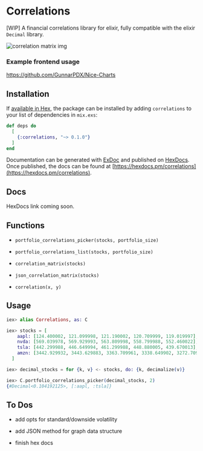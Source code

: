 # Correlations

[WIP] A financial correlations library for elixir, fully compatible with the elixir `Decimal` library.

![correlation matrix img](https://github.com/GunnarPDX/correlation-matrix-chart/blob/master/correlation-matrix.png?raw=true)

### Example frontend usage
https://github.com/GunnarPDX/Nice-Charts

## Installation

If [available in Hex](https://hex.pm/docs/publish), the package can be installed
by adding `correlations` to your list of dependencies in `mix.exs`:

```elixir
def deps do
  [
    {:correlations, "~> 0.1.0"}
  ]
end
```

Documentation can be generated with [ExDoc](https://github.com/elixir-lang/ex_doc)
and published on [HexDocs](https://hexdocs.pm). Once published, the docs can
be found at [https://hexdocs.pm/correlations](https://hexdocs.pm/correlations).


## Docs

HexDocs link coming soon.

## Functions

- `portfolio_correlations_picker(stocks, portfolio_size)`

- `portfolio_correlations_list(stocks, portfolio_size)`

- `correlation_matrix(stocks)`

- `json_correlation_matrix(stocks)`

- `correlation(x, y)`


## Usage
```elixir
iex> alias Correlations, as: C

iex> stocks = [
    aapl: [124.400002, 121.099998, 121.190002, 120.709999, 119.019997],
    nvda: [569.039978, 569.929993, 563.809998, 558.799988, 552.460022],
    tsla: [442.299988, 446.649994, 461.299988, 448.880005, 439.670013],
    amzn: [3442.929932, 3443.629883, 3363.709961, 3338.649902, 3272.709961]
  ]

iex> decimal_stocks = for {k, v} <- stocks, do: {k, decimalize(v)}

iex> C.portfolio_correlations_picker(decimal_stocks, 2)
{#Decimal<0.104192125>, [:aapl, :tsla]}
```

## To Dos

- add opts for standard/downside volatility

- add JSON method for graph data structure

- finish hex docs
